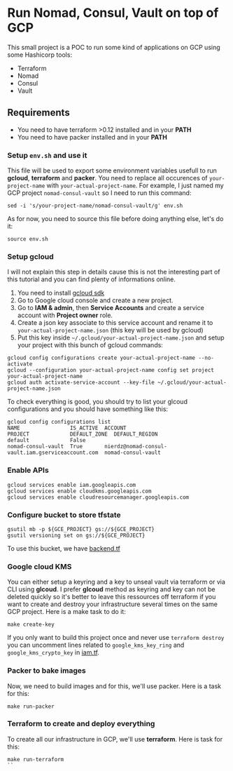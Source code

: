 # Run Nomad, Consul, Vault on top of GCP

This small project is a POC to run some kind of applications on GCP using some Hashicorp tools:

- Terraform
- Nomad
- Consul
- Vault

## Requirements

- You need to have terraform >0.12 installed and in your **PATH**
- You need to have packer installed and in your **PATH**

### Setup `env.sh` and use it

This file will be used to export some environment variables usefull to run **gcloud**, **terraform** and **packer**.
You need to replace all occurences of `your-project-name` with `your-actual-project-name`.
For example, I just named my GCP project `nomad-consul-vault` so I need to run this command:
```
sed -i 's/your-project-name/nomad-consul-vault/g' env.sh
```

As for now, you need to source this file before doing anything else, let's do it:
```
source env.sh
```

### Setup gcloud

I will not explain this step in details cause this is not the interesting part of this tutorial and you can find plenty of informations online.

1. You need to install [gcloud sdk](https://cloud.google.com/sdk/install)
2. Go to Google cloud console and create a new project.
3. Go to **IAM & admin**, then **Service Accounts** and create a service account with **Project owner** role.
4. Create a json key associate to this service account and rename it to `your-actual-project-name.json` (this key will be used by gcloud)
5. Put this key inside `~/.gcloud/your-actual-project-name.json` and setup your project with this bunch of gcloud commands:
```
gcloud config configurations create your-actual-project-name --no-activate
gcloud --configuration your-actual-project-name config set project your-actual-project-name
gcloud auth activate-service-account --key-file ~/.gcloud/your-actual-project-name.json
```

To check everything is good, you should try to list your glcoud configurations and you should have something like this:
```
gcloud config configurations list
NAME                IS_ACTIVE  ACCOUNT                                            PROJECT             DEFAULT_ZONE  DEFAULT_REGION
default             False
nomad-consul-vault  True       nierdz@nomad-consul-vault.iam.gserviceaccount.com  nomad-consul-vault
```

### Enable APIs

```
gcloud services enable iam.googleapis.com
gcloud services enable cloudkms.googleapis.com
gcloud services enable cloudresourcemanager.googleapis.com
```

### Configure bucket to store tfstate

```
gsutil mb -p ${GCE_PROJECT} gs://${GCE_PROJECT}
gsutil versioning set on gs://${GCE_PROJECT}
```

To use this bucket, we have [backend.tf](terraform/backend.tf)

### Google cloud KMS

You can either setup a keyring and a key to unseal vault via terraform or via CLI using **glcoud**. I prefer **glcoud** method as keyring and key can not be deleted quickly so it's better to leave this ressources off terraform if you want to create and destroy your infrastructure several times on the same GCP project. Here is a make task to do it:
```
make create-key
```

If you only want to build this project once and never use `terraform destroy` you can uncomment lines related to `google_kms_key_ring` and `google_kms_crypto_key` in [iam.tf](terraform/iam.tf).

### Packer to bake images

Now, we need to build images and for this, we'll use packer. Here is a task for this:
```
make run-packer
```

### Terraform to create and deploy everything

To create all our infrastructure in GCP, we'll use **terraform**. Here is task for this:
```
make run-terraform
``
